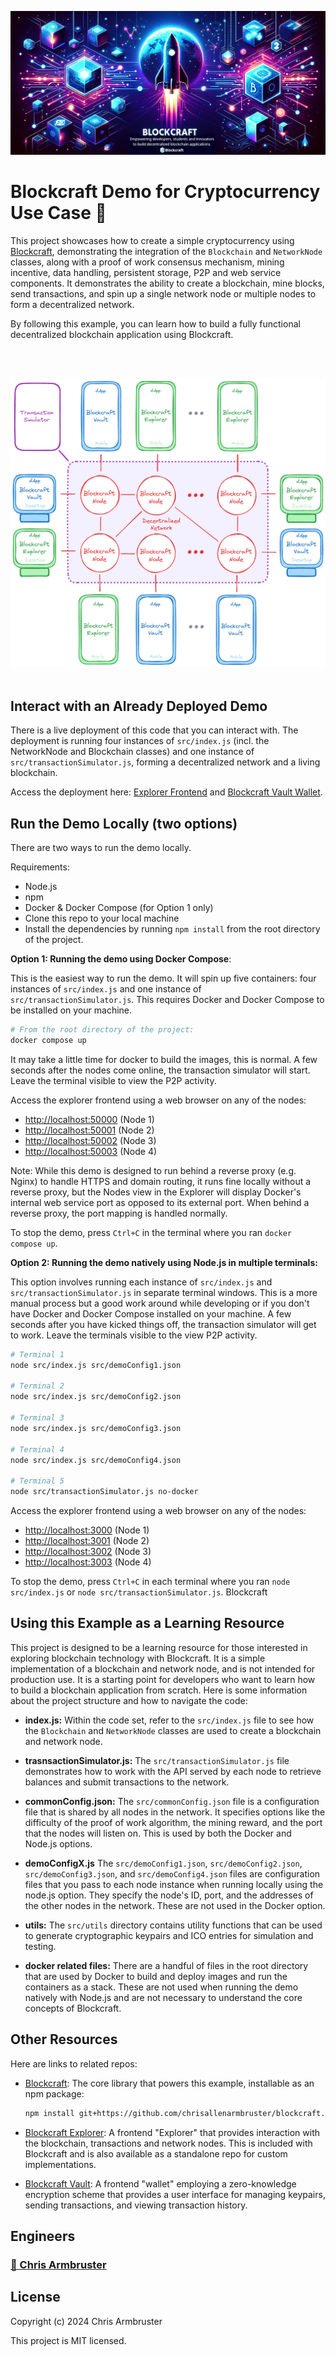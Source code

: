 ![Blockcraft](blockcraft.png)

# Blockcraft Demo for Cryptocurrency Use Case 🚀

This project showcases how to create a simple cryptocurrency using [Blockcraft](https://github.com/chrisallenarmbruster/blockcraft), demonstrating the integration of the `Blockchain` and `NetworkNode` classes, along with a proof of work consensus mechanism, mining incentive, data handling, persistent storage, P2P and web service components. It demonstrates the ability to create a blockchain, mine blocks, send transactions, and spin up a single network node or multiple nodes to form a decentralized network.

By following this example, you can learn how to build a fully functional decentralized blockchain application using Blockcraft.

<br>
<br>

![Blockcraft Demo Diagram](blockcraft-demo-diagram.png)
<br>
<br>

## Interact with an Already Deployed Demo

There is a live deployment of this code that you can interact with. The deployment is running four instances of `src/index.js` (incl. the NetworkNode and Blockchain classes) and one instance of `src/transactionSimulator.js`, forming a decentralized network and a living blockchain.

Access the deployment here: [Explorer Frontend](https://node1.blockcraft.rev4labs.com) and [Blockcraft Vault Wallet](https://vault.blockcraft.rev4labs.com).

## Run the Demo Locally (two options)

There are two ways to run the demo locally.

Requirements:

- Node.js
- npm
- Docker & Docker Compose (for Option 1 only)
- Clone this repo to your local machine
- Install the dependencies by running `npm install` from the root directory of the project.

**Option 1: Running the demo using Docker Compose**:

This is the easiest way to run the demo. It will spin up five containers: four instances of `src/index.js` and one instance of `src/transactionSimulator.js`. This requires Docker and Docker Compose to be installed on your machine.

```bash
# From the root directory of the project:
docker compose up
```

It may take a little time for docker to build the images, this is normal. A few seconds after the nodes come online, the transaction simulator will start. Leave the terminal visible to view the P2P activity.

Access the explorer frontend using a web browser on any of the nodes:

- [http://localhost:50000](http://localhost:50000) (Node 1)
- [http://localhost:50001](http://localhost:50001) (Node 2)
- [http://localhost:50002](http://localhost:50002) (Node 3)
- [http://localhost:50003](http://localhost:50003) (Node 4)

Note: While this demo is designed to run behind a reverse proxy (e.g. Nginx) to handle HTTPS and domain routing, it runs fine locally without a reverse proxy, but the Nodes view in the Explorer will display Docker's internal web service port as opposed to its external port. When behind a reverse proxy, the port mapping is handled normally.

To stop the demo, press `Ctrl+C` in the terminal where you ran `docker compose up`.

**Option 2: Running the demo natively using Node.js in multiple terminals:**

This option involves running each instance of `src/index.js` and `src/transactionSimulator.js` in separate terminal windows. This is a more manual process but a good work around while developing or if you don't have Docker and Docker Compose installed on your machine. A few seconds after you have kicked things off, the transaction simulator will get to work. Leave the terminals visible to the view P2P activity.

```bash
# Terminal 1
node src/index.js src/demoConfig1.json

# Terminal 2
node src/index.js src/demoConfig2.json

# Terminal 3
node src/index.js src/demoConfig3.json

# Terminal 4
node src/index.js src/demoConfig4.json

# Terminal 5
node src/transactionSimulator.js no-docker
```

Access the explorer frontend using a web browser on any of the nodes:

- [http://localhost:3000](http://localhost:3000) (Node 1)
- [http://localhost:3001](http://localhost:3001) (Node 2)
- [http://localhost:3002](http://localhost:3002) (Node 3)
- [http://localhost:3003](http://localhost:3003) (Node 4)

To stop the demo, press `Ctrl+C` in each terminal where you ran `node src/index.js` or `node src/transactionSimulator.js`.
Blockcraft

## Using this Example as a Learning Resource

This project is designed to be a learning resource for those interested in exploring blockchain technology with Blockcraft. It is a simple implementation of a blockchain and network node, and is not intended for production use. It is a starting point for developers who want to learn how to build a blockchain application from scratch. Here is some information about the project structure and how to navigate the code:

- **index.js:** Within the code set, refer to the `src/index.js` file to see how the `Blockchain` and `NetworkNode` classes are used to create a blockchain and network node.

- **trasnsactionSimulator.js:** The `src/transactionSimulator.js` file demonstrates how to work with the API served by each node to retrieve balances and submit transactions to the network.

- **commonConfig.json:** The `src/commonConfig.json` file is a configuration file that is shared by all nodes in the network. It specifies options like the difficulty of the proof of work algorithm, the mining reward, and the port that the nodes will listen on. This is used by both the Docker and Node.js options.

- **demoConfigX.js** The `src/demoConfig1.json`, `src/demoConfig2.json`, `src/demoConfig3.json`, and `src/demoConfig4.json` files are configuration files that you pass to each node instance when running locally using the node.js option. They specify the node's ID, port, and the addresses of the other nodes in the network. These are not used in the Docker option.

- **utils:** The `src/utils` directory contains utility functions that can be used to generate cryptographic keypairs and ICO entries for simulation and testing.

- **docker related files:** There are a handful of files in the root directory that are used by Docker to build and deploy images and run the containers as a stack. These are not used when running the demo natively with Node.js and are not necessary to understand the core concepts of Blockcraft.

## Other Resources

Here are links to related repos:

- [Blockcraft](https://github.com/chrisallenarmbruster/blockcraft): The core library that powers this example, installable as an npm package:

  ```bash
  npm install git+https://github.com/chrisallenarmbruster/blockcraft.git
  ```

- [Blockcraft Explorer](https://github.com/chrisallenarmbruster/blockcraft-explorer): A frontend "Explorer" that provides interaction with the blockchain, transactions and network nodes. This is included with Blockcraft and is also available as a standalone repo for custom implementations.
  <br>

- [Blockcraft Vault](https://github.com/chrisallenarmbruster/blockcraft-vault): A frontend "wallet" employing a zero-knowledge encryption scheme that provides a user interface for managing keypairs, sending transactions, and viewing transaction history.

## Engineers

### [🧑 Chris Armbruster](https://github.com/chrisallenarmbruster)

## License

Copyright (c) 2024 Chris Armbruster

This project is MIT licensed.

